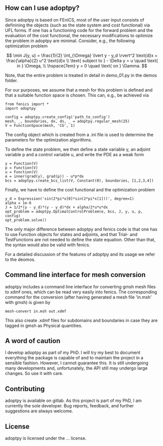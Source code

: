 How can I use adoptpy?
------------------------

Since adoptpy is based on FEniCS, most of the user input consists of definining
the objects (such as the state system and cost functional) via UFL forms. If one
has a functioning code for the forward problem and the evaluation of the cost
functional, the necessary modifications to optimize the problem in adoptpy
are minimal. Consider, e.g., the following optimization problem

$$ \min J(y, u) = \frac{1}{2} \int_{\Omega} \lvert y - y_d \rvert^2 \text{d}x + \frac{\alpha}{2} u^2 \text{d}x \\
\text{ subject to } - \Delta y = u \quad \text{ in } \Omega, \\
\hspace{7em} y = 0 \quad \text{ on } \Gamma.
$$

Note, that the entire problem is treated in detail in demo_01.py in the demos folder.

For our purposes, we assume that a mesh for this problem is defined and that a
suitable function space is chosen. This can, e.g., be achieved via

    from fenics import *
    import adoptpy

    config = adoptpy.create_config('path_to_config')
    mesh, _, boundaries, dx, ds, _ = adoptpy.regular_mesh(25)
    V = FunctionSpace(mesh, 'CG', 1)

The config object which is created from a .ini file is used to determine the
parameters for the optimization algorithms.

To define the state problem, we then define a state variable y, an adjoint variable
p and a control variable u, and write the PDE as a weak form

    y = Function(V)
    p = Function(V)
    u = Function(V)
    e = inner(grad(y), grad(p)) - u*p*dx
    bcs = adoptpy.create_bcs_list(V, Constant(0), boundaries, [1,2,3,4])

Finally, we have to define the cost functional and the optimization problem

    y_d = Expression('sin(2*pi*x[0]*sin(2*pi*x[1]))', degree=1)
    alpha = 1e-6
    J = 1/2*(y - y_d)*(y - y_d)*dx + alpha/2*u*u*dx
    opt_problem = adoptpy.OptimalControlProblem(e, bcs, J, y, u, p, config)
    opt_problem.solve()

The only major difference between adoptpy and fenics code is that one has to
use Function objects for states and adjoints, and that Trial- and TestFunctions
are not needed to define the state equation. Other than that, the syntax would
also be valid with fenics.

For a detailed discussion of the features of adoptpy and its usage we refer to the deomos.


Command line interface for mesh conversion
------------------------------------------

adoptpy includes a command line interface for converting gmsh mesh files to
xdmf ones, which can be read very easily into fenics. The corresponding command
for the conversion (after having generated a mesh file 'in.msh' with gmsh)
is given by

    mesh-convert in.msh out.xdmf

This also create .xdmf files for subdomains and boundaries in case they are tagged
in gmsh as Physical quantities.


A word of caution
-----------------

I develop adoptpy as part of my PhD. I will try my best to document everything
the package is capable of and to maintain the project in a sensible fashion.
However, I cannot guarantee this. It is still undergoing many developments and,
unfortunately, the API still may undergo large changes. So use it with care.


Contributing
------------

adoptpy is available on gitlab. As this project is part of my PhD, I am currently
the sole developer. Bug reports, feedback, and further suggestions are always
welcome.


License
-------

adoptpy is licensed under the ... license.
